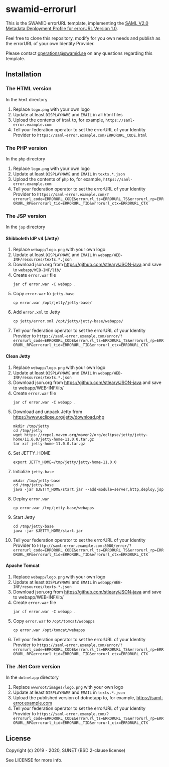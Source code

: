 # swamid-errorurl

This is the SWAMID errorURL template, implementing the [SAML V2.0 Metadata Deployment Profile for errorURL Version 1.0](https://refeds.org/specifications/saml-v2-0-metadata-deployment-profile-for-errorurl-version-1-0).

Feel free to clone this repository, modify for you own needs and publish as the errorURL of your own Identity Provider.

Please contact operations@swamid.se on any questions regarding this template.

## Installation

### The HTML version

In the `html` directory

1. Replace `logo.png` with your own logo
1. Update at least `DISPLAYNAME` and `EMAIL` in all html files
1. Upload the contents of `html` to, for example, `https://saml-error.example.com`
1. Tell your federation operator to set the errorURL of your Identity Provider to `https://saml-error.example.com/ERRORURL_CODE.html`

### The PHP version

In the `php` directory

1. Replace `logo.png` with your own logo
1. Update at least `DISPLAYNAME` and `EMAIL` in `texts.*.json`
1. Upload the contents of `php` to, for example, `https://saml-error.example.com`
1. Tell your federation operator to set the errorURL of your Identity Provider to `https://saml-error.example.com/?errorurl_code=ERRORURL_CODE&errorurl_ts=ERRORURL_TS&errorurl_rp=ERRORURL_RP&errorurl_tid=ERRORURL_TID&errorurl_ctx=ERRORURL_CTX`

### The JSP version

In the `jsp` directory

#### Shibboleth IdP v4 (Jetty)

1. Replace `webapp/logo.png` with your own logo
1. Update at least `DISPLAYNAME` and `EMAIL` in `webapp/WEB-INF/resources/texts.*.json`
1. Download json.org from https://github.com/stleary/JSON-java and save to `webapp/WEB-INF/lib/`
1. Create `error.war` file
    ````
    jar cf error.war -C webapp .
    ````
1. Copy `error.war` to `jetty-base`
    ```
    cp error.war /opt/jetty/jetty-base/
    ```
1. Add `error.xml` to Jetty
    ```
    cp jetty/error.xml /opt/jetty/jetty-base/webapps/
    ```
1. Tell your federation operator to set the errorURL of your Identity Provider to `https://saml-error.example.com/error/?errorurl_code=ERRORURL_CODE&errorurl_ts=ERRORURL_TS&errorurl_rp=ERRORURL_RP&errorurl_tid=ERRORURL_TID&errorurl_ctx=ERRORURL_CTX`

#### Clean Jetty

1. Replace `webapp/logo.png` with your own logo
1. Update at least `DISPLAYNAME` and `EMAIL` in `webapp/WEB-INF/resources/texts.*.json`
1. Download json.org from https://github.com/stleary/JSON-java and save to webapp/WEB-INF/lib/
1. Create `error.war` file
    ```
    jar cf error.war -C webapp .
    ```
1. Download and unpack Jetty from https://www.eclipse.org/jetty/download.php
    ```
    mkdir /tmp/jetty
    cd /tmp/jetty
    wget https://repo1.maven.org/maven2/org/eclipse/jetty/jetty-home/11.0.0/jetty-home-11.0.0.tar.gz
    tar xzf jetty-home-11.0.0.tar.gz
    ```
1. Set JETTY_HOME
    ```
    export JETTY_HOME=/tmp/jetty/jetty-home-11.0.0
    ```
1. Initialize `jetty-base`
    ```
    mkdir /tmp/jetty-base
    cd /tmp/jetty-base
    java -jar $JETTY_HOME/start.jar --add-module=server,http,deploy,jsp
    ```
1. Deploy `error.war`
    ```
    cp error.war /tmp/jetty-base/webapps
    ```
1. Start Jetty
    ```
    cd /tmp/jetty-base
    java -jar $JETTY_HOME/start.jar
    ```
1. Tell your federation operator to set the errorURL of your Identity Provider to `http://saml-error.example.com:8080/error/?errorurl_code=ERRORURL_CODE&errorurl_ts=ERRORURL_TS&errorurl_rp=ERRORURL_RP&errorurl_tid=ERRORURL_TID&errorurl_ctx=ERRORURL_CTX`

#### Apache Tomcat

1. Replace `webapp/logo.png` with your own logo
1. Update at least `DISPLAYNAME` and `EMAIL` in `webapp/WEB-INF/resources/texts.*.json`
1. Download json.org from https://github.com/stleary/JSON-java and save to webapp/WEB-INF/lib/
1. Create `error.war` file
    ```
    jar cf error.war -C webapp .
    ```
1. Copy `error.war` to `/opt/tomcat/webapps`
    ```
    cp error.war /opt/tomcat/webapps
    ```
1. Tell your federation operator to set the errorURL of your Identity Provider to `https://saml-error.example.com/error/?errorurl_code=ERRORURL_CODE&errorurl_ts=ERRORURL_TS&errorurl_rp=ERRORURL_RP&errorurl_tid=ERRORURL_TID&errorurl_ctx=ERRORURL_CTX`

### The .Net Core version

In the `dotnetapp` directory

1. Replace `wwwroot/images/logo.png` with your own logo
1. Update at least `DISPLAYNAME` and `EMAIL` in `texts.*.json`
1. Upload the published version of dotnetapp to, for example, https://saml-error.example.com
1. Tell your federation operator to set the errorURL of your Identity Provider to `https://saml-error.example.com/?errorurl_code=ERRORURL_CODE&errorurl_ts=ERRORURL_TS&errorurl_rp=ERRORURL_RP&errorurl_tid=ERRORURL_TID&errorurl_ctx=ERRORURL_CTX`

## License

Copyright (c) 2019 - 2020, SUNET (BSD 2-clause license)

See LICENSE for more info.
